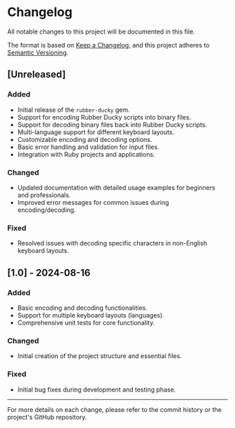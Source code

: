 # Changelog

All notable changes to this project will be documented in this file.

The format is based on [Keep a Changelog](https://keepachangelog.com/en/1.0.0/),
and this project adheres to [Semantic Versioning](https://semver.org/spec/v2.0.0.html).

## [Unreleased]

### Added
- Initial release of the `rubber-ducky` gem.
- Support for encoding Rubber Ducky scripts into binary files.
- Support for decoding binary files back into Rubber Ducky scripts.
- Multi-language support for different keyboard layouts.
- Customizable encoding and decoding options.
- Basic error handling and validation for input files.
- Integration with Ruby projects and applications.

### Changed
- Updated documentation with detailed usage examples for beginners and professionals.
- Improved error messages for common issues during encoding/decoding.

### Fixed
- Resolved issues with decoding specific characters in non-English keyboard layouts.

## [1.0] - 2024-08-16
### Added
- Basic encoding and decoding functionalities.
- Support for multiple keyboard layouts (languages).
- Comprehensive unit tests for core functionality.

### Changed
- Initial creation of the project structure and essential files.

### Fixed
- Initial bug fixes during development and testing phase.

---

For more details on each change, please refer to the commit history or the project's GitHub repository.
